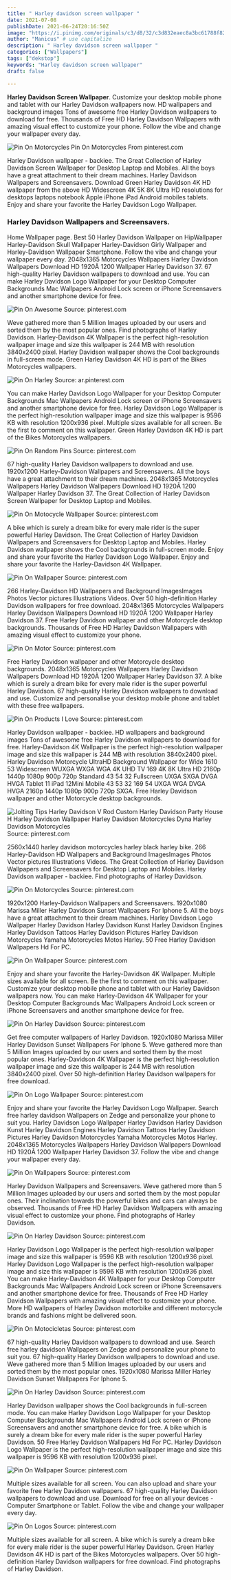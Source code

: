```yaml
---
title: " Harley davidson screen wallpaper "
date: 2021-07-08
publishDate: 2021-06-24T20:16:50Z
image: "https://i.pinimg.com/originals/c3/d8/32/c3d832eaec8a3bc61788f82029c176fd.jpg"
author: "Manicus" # use capitalize
description: " Harley davidson screen wallpaper "
categories: ["Wallpapers"]
tags: ["dekstop"]
keywords: "Harley davidson screen wallpaper"
draft: false

---
```



**Harley Davidson Screen Wallpaper**. Customize your desktop mobile phone and tablet with our Harley Davidson wallpapers now. HD wallpapers and background images Tons of awesome free Harley Davidson wallpapers to download for free. Thousands of Free HD Harley Davidson Wallpapers with amazing visual effect to customize your phone. Follow the vibe and change your wallpaper every day.

![Pin On Motorcycles](https://i.pinimg.com/originals/13/6f/a9/136fa911196848c3e94ececa06256296.jpg "Pin On Motorcycles")
Pin On Motorcycles From pinterest.com


Harley Davidson wallpaper - backiee. The Great Collection of Harley Davidson Screen Wallpaper for Desktop Laptop and Mobiles. All the boys have a great attachment to their dream machines. Harley Davidson Wallpapers and Screensavers. Download Green Harley Davidson 4K HD wallpaper from the above HD Widescreen 4K 5K 8K Ultra HD resolutions for desktops laptops notebook Apple iPhone iPad Android mobiles tablets. Enjoy and share your favorite the Harley Davidson Logo Wallpaper.

### Harley Davidson Wallpapers and Screensavers.

Home Wallpaper page. Best 50 Harley Davidson Wallpaper on HipWallpaper Harley-Davidson Skull Wallpaper Harley-Davidson Girly Wallpaper and Harley-Davidson Wallpaper Smartphone. Follow the vibe and change your wallpaper every day. 2048x1365 Motorcycles Wallpapers Harley Davidson Wallpapers Download HD 1920Ã 1200 Wallpaper Harley Davidson 37. 67 high-quality Harley Davidson wallpapers to download and use. You can make Harley Davidson Logo Wallpaper for your Desktop Computer Backgrounds Mac Wallpapers Android Lock screen or iPhone Screensavers and another smartphone device for free.


![Pin On Awesome](https://i.pinimg.com/originals/fb/64/b3/fb64b3015f1e6f229b63abbe1d0f80d4.jpg "Pin On Awesome")
Source: pinterest.com

Weve gathered more than 5 Million Images uploaded by our users and sorted them by the most popular ones. Find photographs of Harley Davidson. Harley-Davidson 4K Wallpaper is the perfect high-resolution wallpaper image and size this wallpaper is 244 MB with resolution 3840x2400 pixel. Harley Davidson wallpaper shows the Cool backgrounds in full-screen mode. Green Harley Davidson 4K HD is part of the Bikes Motorcycles wallpapers.

![Pin On Harley](https://i.pinimg.com/originals/91/14/d6/9114d637e6b7333ac0bffb7071a03bc3.jpg "Pin On Harley")
Source: ar.pinterest.com

You can make Harley Davidson Logo Wallpaper for your Desktop Computer Backgrounds Mac Wallpapers Android Lock screen or iPhone Screensavers and another smartphone device for free. Harley Davidson Logo Wallpaper is the perfect high-resolution wallpaper image and size this wallpaper is 9596 KB with resolution 1200x936 pixel. Multiple sizes available for all screen. Be the first to comment on this wallpaper. Green Harley Davidson 4K HD is part of the Bikes Motorcycles wallpapers.

![Pin On Random Pins](https://i.pinimg.com/originals/b8/e3/24/b8e324e9bcabadecb2261457d48a5546.jpg "Pin On Random Pins")
Source: pinterest.com

67 high-quality Harley Davidson wallpapers to download and use. 1920x1200 Harley-Davidson Wallpapers and Screensavers. All the boys have a great attachment to their dream machines. 2048x1365 Motorcycles Wallpapers Harley Davidson Wallpapers Download HD 1920Ã 1200 Wallpaper Harley Davidson 37. The Great Collection of Harley Davidson Screen Wallpaper for Desktop Laptop and Mobiles.

![Pin On Motocycle Wallpaper](https://i.pinimg.com/736x/98/cb/41/98cb419d364df46c22bf61cf0defa3e7.jpg "Pin On Motocycle Wallpaper")
Source: pinterest.com

A bike which is surely a dream bike for every male rider is the super powerful Harley Davidson. The Great Collection of Harley Davidson Wallpapers and Screensavers for Desktop Laptop and Mobiles. Harley Davidson wallpaper shows the Cool backgrounds in full-screen mode. Enjoy and share your favorite the Harley Davidson Logo Wallpaper. Enjoy and share your favorite the Harley-Davidson 4K Wallpaper.

![Pin On Wallpaper](https://i.pinimg.com/originals/9b/80/2f/9b802f8ce23729e25523fc28fe7ed132.jpg "Pin On Wallpaper")
Source: pinterest.com

266 Harley-Davidson HD Wallpapers and Background ImagesImages Photos Vector pictures Illustrations Videos. Over 50 high-definition Harley Davidson wallpapers for free download. 2048x1365 Motorcycles Wallpapers Harley Davidson Wallpapers Download HD 1920Ã 1200 Wallpaper Harley Davidson 37. Free Harley Davidson wallpaper and other Motorcycle desktop backgrounds. Thousands of Free HD Harley Davidson Wallpapers with amazing visual effect to customize your phone.

![Pin On Motor](https://i.pinimg.com/originals/ec/60/05/ec6005dc4500441c581fe87bf29c73c4.jpg "Pin On Motor")
Source: pinterest.com

Free Harley Davidson wallpaper and other Motorcycle desktop backgrounds. 2048x1365 Motorcycles Wallpapers Harley Davidson Wallpapers Download HD 1920Ã 1200 Wallpaper Harley Davidson 37. A bike which is surely a dream bike for every male rider is the super powerful Harley Davidson. 67 high-quality Harley Davidson wallpapers to download and use. Customize and personalise your desktop mobile phone and tablet with these free wallpapers.

![Pin On Products I Love](https://i.pinimg.com/originals/26/38/e2/2638e21b6247ab93bdee3cefb148b5d7.jpg "Pin On Products I Love")
Source: pinterest.com

Harley Davidson wallpaper - backiee. HD wallpapers and background images Tons of awesome free Harley Davidson wallpapers to download for free. Harley-Davidson 4K Wallpaper is the perfect high-resolution wallpaper image and size this wallpaper is 244 MB with resolution 3840x2400 pixel. Harley Davidson Motorcycle UltraHD Background Wallpaper for Wide 1610 53 Widescreen WUXGA WXGA WGA 4K UHD TV 169 4K 8K Ultra HD 2160p 1440p 1080p 900p 720p Standard 43 54 32 Fullscreen UXGA SXGA DVGA HVGA Tablet 11 iPad 12Mini Mobile 43 53 32 169 54 UXGA WGA DVGA HVGA 2160p 1440p 1080p 900p 720p SXGA. Free Harley Davidson wallpaper and other Motorcycle desktop backgrounds.

![Jolting Tips Harley Davidson V Rod Custom Harley Davidson Party House H Harley Davidson Wallpaper Harley Davidson Motorcycles Dyna Harley Davidson Motorcycles](https://i.pinimg.com/originals/25/b9/4e/25b94e1a41a1f08f3823a0957025f5f0.png "Jolting Tips Harley Davidson V Rod Custom Harley Davidson Party House H Harley Davidson Wallpaper Harley Davidson Motorcycles Dyna Harley Davidson Motorcycles")
Source: pinterest.com

2560x1440 harley davidson motorcycles harley black harley bike. 266 Harley-Davidson HD Wallpapers and Background ImagesImages Photos Vector pictures Illustrations Videos. The Great Collection of Harley Davidson Wallpapers and Screensavers for Desktop Laptop and Mobiles. Harley Davidson wallpaper - backiee. Find photographs of Harley Davidson.

![Pin On Motorcycles](https://i.pinimg.com/originals/13/6f/a9/136fa911196848c3e94ececa06256296.jpg "Pin On Motorcycles")
Source: pinterest.com

1920x1200 Harley-Davidson Wallpapers and Screensavers. 1920x1080 Marissa Miller Harley Davidson Sunset Wallpapers For Iphone 5. All the boys have a great attachment to their dream machines. Harley Davidson Logo Wallpaper Harley Davidson Harley Davidson Kunst Harley Davidson Engines Harley Davidson Tattoos Harley Davidson Pictures Harley Davidson Motorcycles Yamaha Motorcycles Motos Harley. 50 Free Harley Davidson Wallpapers Hd For PC.

![Pin On Wallpaper](https://i.pinimg.com/originals/5c/2f/ab/5c2fabf1c049efac78e9ae726b27b477.jpg "Pin On Wallpaper")
Source: pinterest.com

Enjoy and share your favorite the Harley-Davidson 4K Wallpaper. Multiple sizes available for all screen. Be the first to comment on this wallpaper. Customize your desktop mobile phone and tablet with our Harley Davidson wallpapers now. You can make Harley-Davidson 4K Wallpaper for your Desktop Computer Backgrounds Mac Wallpapers Android Lock screen or iPhone Screensavers and another smartphone device for free.

![Pin On Harley Davidson](https://i.pinimg.com/736x/1b/61/82/1b61828119bd2420d5909745d257bf00.jpg "Pin On Harley Davidson")
Source: pinterest.com

Get free computer wallpapers of Harley Davidson. 1920x1080 Marissa Miller Harley Davidson Sunset Wallpapers For Iphone 5. Weve gathered more than 5 Million Images uploaded by our users and sorted them by the most popular ones. Harley-Davidson 4K Wallpaper is the perfect high-resolution wallpaper image and size this wallpaper is 244 MB with resolution 3840x2400 pixel. Over 50 high-definition Harley Davidson wallpapers for free download.

![Pin On Logo Wallpaper](https://i.pinimg.com/originals/4b/31/b4/4b31b4c9ec9f9ddc4c871b71353e5835.jpg "Pin On Logo Wallpaper")
Source: pinterest.com

Enjoy and share your favorite the Harley Davidson Logo Wallpaper. Search free harley davidson Wallpapers on Zedge and personalize your phone to suit you. Harley Davidson Logo Wallpaper Harley Davidson Harley Davidson Kunst Harley Davidson Engines Harley Davidson Tattoos Harley Davidson Pictures Harley Davidson Motorcycles Yamaha Motorcycles Motos Harley. 2048x1365 Motorcycles Wallpapers Harley Davidson Wallpapers Download HD 1920Ã 1200 Wallpaper Harley Davidson 37. Follow the vibe and change your wallpaper every day.

![Pin On Wallpapers](https://i.pinimg.com/originals/86/83/ea/8683ea06701fbfc35c0d4c0ae2836e38.jpg "Pin On Wallpapers")
Source: pinterest.com

Harley Davidson Wallpapers and Screensavers. Weve gathered more than 5 Million Images uploaded by our users and sorted them by the most popular ones. Their inclination towards the powerful bikes and cars can always be observed. Thousands of Free HD Harley Davidson Wallpapers with amazing visual effect to customize your phone. Find photographs of Harley Davidson.

![Pin On Harley Davidson](https://i.pinimg.com/originals/24/e7/1e/24e71ef1da6b97bb15a2656bc8deb9db.jpg "Pin On Harley Davidson")
Source: pinterest.com

Harley Davidson Logo Wallpaper is the perfect high-resolution wallpaper image and size this wallpaper is 9596 KB with resolution 1200x936 pixel. Harley Davidson Logo Wallpaper is the perfect high-resolution wallpaper image and size this wallpaper is 9596 KB with resolution 1200x936 pixel. You can make Harley-Davidson 4K Wallpaper for your Desktop Computer Backgrounds Mac Wallpapers Android Lock screen or iPhone Screensavers and another smartphone device for free. Thousands of Free HD Harley Davidson Wallpapers with amazing visual effect to customize your phone. More HD wallpapers of Harley Davidson motorbike and different motorcycle brands and fashions might be delivered soon.

![Pin On Motocicletas](https://i.pinimg.com/originals/53/66/95/53669582360114dec407a7861a6fa726.jpg "Pin On Motocicletas")
Source: pinterest.com

67 high-quality Harley Davidson wallpapers to download and use. Search free harley davidson Wallpapers on Zedge and personalize your phone to suit you. 67 high-quality Harley Davidson wallpapers to download and use. Weve gathered more than 5 Million Images uploaded by our users and sorted them by the most popular ones. 1920x1080 Marissa Miller Harley Davidson Sunset Wallpapers For Iphone 5.

![Pin On Harley Davidson](https://i.pinimg.com/originals/2a/1d/f5/2a1df58cd2b486f666ab967716614266.jpg "Pin On Harley Davidson")
Source: pinterest.com

Harley Davidson wallpaper shows the Cool backgrounds in full-screen mode. You can make Harley Davidson Logo Wallpaper for your Desktop Computer Backgrounds Mac Wallpapers Android Lock screen or iPhone Screensavers and another smartphone device for free. A bike which is surely a dream bike for every male rider is the super powerful Harley Davidson. 50 Free Harley Davidson Wallpapers Hd For PC. Harley Davidson Logo Wallpaper is the perfect high-resolution wallpaper image and size this wallpaper is 9596 KB with resolution 1200x936 pixel.

![Pin On Wallpaper](https://i.pinimg.com/originals/4f/42/59/4f4259943b8ac8e24fb40df159a4e8c3.jpg "Pin On Wallpaper")
Source: pinterest.com

Multiple sizes available for all screen. You can also upload and share your favorite free Harley Davidson wallpapers. 67 high-quality Harley Davidson wallpapers to download and use. Download for free on all your devices - Computer Smartphone or Tablet. Follow the vibe and change your wallpaper every day.

![Pin On Logos](https://i.pinimg.com/originals/c3/d8/32/c3d832eaec8a3bc61788f82029c176fd.jpg "Pin On Logos")
Source: pinterest.com

Multiple sizes available for all screen. A bike which is surely a dream bike for every male rider is the super powerful Harley Davidson. Green Harley Davidson 4K HD is part of the Bikes Motorcycles wallpapers. Over 50 high-definition Harley Davidson wallpapers for free download. Find photographs of Harley Davidson.

